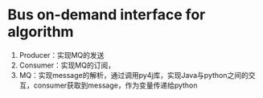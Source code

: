 # Bus on-demand interface for algorithm 
1. Producer：实现MQ的发送
2. Consumer：实现MQ的订阅，
3. MQ：实现message的解析，通过调用py4j库，实现Java与python之间的交互，consumer获取到message，作为变量传递给python
